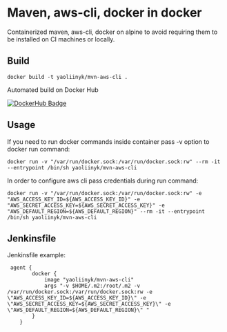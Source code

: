 # Maven, aws-cli, docker in docker

Containerized maven, aws-cli, docker on alpine to avoid requiring them to be installed on CI machines or locally.

## Build

```
docker build -t yaoliinyk/mvn-aws-cli .
```

Automated build on Docker Hub

[![DockerHub Badge](http://dockeri.co/image/yaoliinyk/mvn-aws-cli)](https://hub.docker.com/r/yaoliinyk/mvn-aws-cli/)

## Usage

If you need to run docker commands inside container pass -v option to docker run command:

```
docker run -v "/var/run/docker.sock:/var/run/docker.sock:rw" --rm -it --entrypoint /bin/sh yaoliinyk/mvn-aws-cli

```


In order to configure aws cli pass credentials during run command:

```
docker run -v "/var/run/docker.sock:/var/run/docker.sock:rw" -e "AWS_ACCESS_KEY_ID=${AWS_ACCESS_KEY_ID}" -e "AWS_SECRET_ACCESS_KEY=${AWS_SECRET_ACCESS_KEY}" -e "AWS_DEFAULT_REGION=${AWS_DEFAULT_REGION}" --rm -it --entrypoint /bin/sh yaoliinyk/mvn-aws-cli

```

## Jenkinsfile

Jenkinsfile example:


```
 agent {
        docker {
            image "yaoliinyk/mvn-aws-cli"
            args "-v $HOME/.m2:/root/.m2 -v /var/run/docker.sock:/var/run/docker.sock:rw -e \"AWS_ACCESS_KEY_ID=${AWS_ACCESS_KEY_ID}\" -e \"AWS_SECRET_ACCESS_KEY=${AWS_SECRET_ACCESS_KEY}\" -e \"AWS_DEFAULT_REGION=${AWS_DEFAULT_REGION}\" "
        }
    }

```
